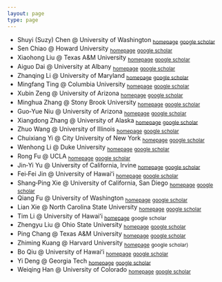 ```yaml
---
layout: page
type: page
---
```


- Shuyi (Suzy) Chen @ University of Washington <sub>[homepage](https://atmos.uw.edu/faculty-and-research/core-faculty/shuyi-chen)</sub> <sub>[google scholar](https://scholar.google.com/citations?user=LW9-XEYAAAAJ&hl=en)</sub>
- Sen Chiao @ Howard University <sub>[homepage](https://profiles.howard.edu/sen-chiao)</sub> <sub>[google scholar](https://scholar.google.com/citations?user=LiDrBWwAAAAJ&hl=en)</sub>
- Xiaohong Liu @ Texas A&M University <sub>[homepage](https://artsci.tamu.edu/atmos-science/contact/profiles/xiaohong-liu.html)</sub> <sub>[google scholar](https://scholar.google.com/citations?user=OrDCS68AAAAJ&hl=en)</sub>
- Aiguo Dai @ University at Albany <sub>[homepage](https://www.albany.edu/daes/faculty/aiguo-dai)</sub> <sub>[google scholar](https://scholar.google.com/citations?user=qYIJJ1AAAAAJ&hl=en)</sub>
- Zhanqing Li @ University of Maryland <sub>[homepage](https://www2.atmos.umd.edu/~zli)</sub> <sub>[google scholar](https://scholar.google.com/citations?user=td1Yf-4AAAAJ&hl=en)</sub>
- Mingfang Ting @ Columbia University <sub>[homepage](https://lamont.columbia.edu/directory/mingfang-ting)</sub> <sub>[google scholar](https://scholar.google.com/citations?user=VPhpWq0AAAAJ&hl=en)</sub>
- Xubin Zeng @ University of Arizona <sub>[homepage](https://sites.google.com/view/xubinzeng)</sub> <sub>[google scholar](https://scholar.google.com/citations?user=1NZy-WwAAAAJ&hl=en)</sub>
- Minghua Zhang @ Stony Brook University <sub>[homepage](https://www.stonybrook.edu/commcms/somas/people/_profiles/minghua-zhang.php)</sub> <sub>[google scholar](https://scholar.google.com/citations?user=OPMH57gAAAAJ&hl=en)</sub>
- Guo‑Yue Niu @ University of Arizona <sub>[homepage](https://has.arizona.edu/person/guo-yue-niu)</sub> <sub>[google scholar](https://scholar.google.com/citations?user=Vxr_xRwAAAAJ&hl=en)</sub>
- Xiangdong Zhang @ University of Alaska <sub>[homepage](https://www.uaf.edu/atmos/faculty/zhang_xiangdong.php)</sub> <sub>[google scholar](https://scholar.google.com/citations?user=0LolwH8AAAAJ)</sub>
- Zhuo Wang @ University of Illinois <sub>[homepage](https://climas.illinois.edu/directory/profile/zhuowang)</sub> <sub>[google scholar](https://scholar.google.com/citations?user=Wn9LYk4AAAAJ&hl=en)</sub>
- Chuixiang Yi @ City University of New York <sub>[homepage](https://www.qc.cuny.edu/academics/sees/faculty-research-chuixiang-yi)</sub> <sub>[google scholar](https://scholar.google.com/citations?user=p4L3K7MAAAAJ&hl=en)</sub>
- Wenhong Li @ Duke University <sub>[homepage](https://cee.duke.edu/people/wenhong-li)</sub> <sub>[google scholar](https://scholar.google.com/citations?user=u6ZcTa0AAAAJ&hl=en)</sub>
- Rong Fu @ UCLA <sub>[homepage](https://jifresse.ucla.edu/profile/rong-fu)</sub> <sub>[google scholar](https://scholar.google.com/citations?hl=en&user=JaOJEp8AAAAJ)</sub>
- Jin‑Yi Yu @ University of California, Irvine <sub>[homepage](https://www.ess.uci.edu/~yu)</sub> <sub>[google scholar](https://scholar.google.com/citations?hl=en&user=1pber9cAAAAJ)</sub>
- Fei‑Fei Jin @ University of Hawaiʻi <sub>[homepage](https://www.soest.hawaii.edu/met/Faculty/jff)</sub> <sub>[google scholar](https://scholar.google.com/citations?hl=en&user=FCRZr0kAAAAJ)</sub>
- Shang‑Ping Xie @ University of California, San Diego <sub>[homepage](https://sxie.scrippsprofiles.ucsd.edu)</sub> <sub>[google scholar](https://scholar.google.com/citations?hl=en&user=vGEx6O0AAAAJ)</sub>
- Qiang Fu @ University of Washington <sub>[homepage](https://atmos.uw.edu/faculty-and-research/core-faculty/qiang-fu)</sub> <sub>[google scholar](https://scholar.google.com/citations?hl=en&user=PF9lCrkAAAAJ)</sub>
- Lian Xie @ North Carolina State University <sub>[homepage](https://meas.sciences.ncsu.edu/people/lian_xie)</sub> <sub>[google scholar](https://scholar.google.com/citations?hl=en&user=S6O0RX8AAAAJ)</sub>
- Tim Li @ University of Hawaiʻi <sub>[homepage](https://www2.hawaii.edu/~timli)</sub> <sub>google scholar</sub>
- Zhengyu Liu @ Ohio State University <sub>[homepage](https://geography.osu.edu/people/liu.7022)</sub> <sub>[google scholar](https://scholar.google.com/citations?hl=en&user=B_OGuv0AAAAJ)</sub>
- Ping Chang @ Texas A&M University <sub>[homepage](https://ocean.tamu.edu/people/profiles/faculty/changping.html)</sub> <sub>[google scholar](https://scholar.google.com/citations?hl=en&user=cIw1NiUAAAAJ)</sub>
- Zhiming Kuang @ Harvard University <sub>[homepage](https://eps.harvard.edu/people/zhiming-kuang)</sub> <sub>google scholar)</sub>
- Bo Qiu @ University of Hawaiʻi <sub>[homepage](https://www.soest.hawaii.edu/oceanography/faculty/bo)</sub> <sub>[google scholar](https://scholar.google.com/citations?hl=en&user=SmNjHLoAAAAJ)</sub>
- Yi Deng @ Georgia Tech <sub>[homepage](https://eas.gatech.edu/people/dr-yi-deng)</sub> <sub>[google scholar](https://scholar.google.com/citations?hl=en&user=Ff6qeesAAAAJ)</sub>
- Weiqing Han @ University of Colorado <sub>[homepage](https://instaar.colorado.edu/people/weiqing-han)</sub> <sub>[google scholar](https://scholar.google.com/citations?hl=en&user=2ACehwUAAAAJ)</sub>
